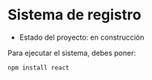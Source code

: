<h1>Sistema de registro</h1>

- Estado del proyecto: en construcción

Para ejecutar el sistema, debes poner:


```npm install react```
